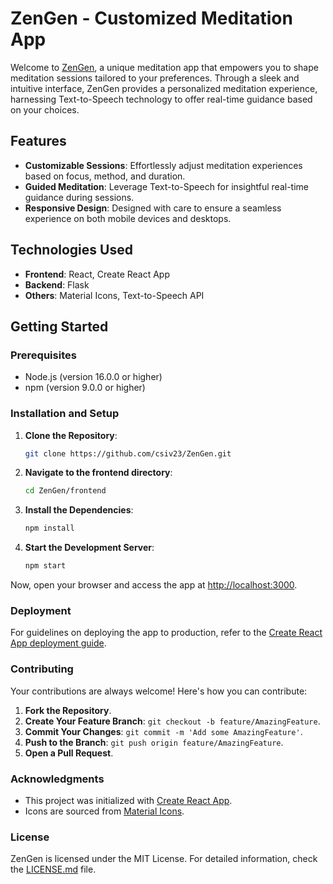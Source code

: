 # ZenGen - Customized Meditation App

Welcome to [ZenGen](https://zengen.netlify.app/), a unique meditation app that empowers you to shape meditation sessions tailored to your preferences. Through a sleek and intuitive interface, ZenGen provides a personalized meditation experience, harnessing Text-to-Speech technology to offer real-time guidance based on your choices.

## Features

- **Customizable Sessions**: Effortlessly adjust meditation experiences based on focus, method, and duration.
- **Guided Meditation**: Leverage Text-to-Speech for insightful real-time guidance during sessions.
- **Responsive Design**: Designed with care to ensure a seamless experience on both mobile devices and desktops.

## Technologies Used

- **Frontend**: React, Create React App
- **Backend**: Flask
- **Others**: Material Icons, Text-to-Speech API

## Getting Started

### Prerequisites

- Node.js (version 16.0.0 or higher) 
- npm (version 9.0.0 or higher)

### Installation and Setup

1. **Clone the Repository**:
    ```bash
    git clone https://github.com/csiv23/ZenGen.git
    ```

2. **Navigate to the frontend directory**:
    ```bash
    cd ZenGen/frontend
    ```

3. **Install the Dependencies**:
    ```bash
    npm install
    ```

4. **Start the Development Server**:
    ```bash
    npm start
    ```

Now, open your browser and access the app at [http://localhost:3000](http://localhost:3000).

### Deployment

For guidelines on deploying the app to production, refer to the [Create React App deployment guide](https://facebook.github.io/create-react-app/docs/deployment).

### Contributing

Your contributions are always welcome! Here's how you can contribute:

1. **Fork the Repository**.
2. **Create Your Feature Branch**: `git checkout -b feature/AmazingFeature`.
3. **Commit Your Changes**: `git commit -m 'Add some AmazingFeature'`.
4. **Push to the Branch**: `git push origin feature/AmazingFeature`.
5. **Open a Pull Request**.

### Acknowledgments

- This project was initialized with [Create React App](https://github.com/facebook/create-react-app).
- Icons are sourced from [Material Icons](https://material.io/resources/icons/).

### License

ZenGen is licensed under the MIT License. For detailed information, check the [LICENSE.md](LICENSE.md) file. 
